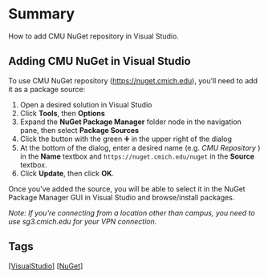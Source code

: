 # Summary
How to add CMU NuGet repository in Visual Studio.

## Adding CMU NuGet in Visual Studio
To use CMU NuGet repository (https://nuget.cmich.edu), you’ll need to add it as a package source:

1. Open a desired solution in Visual Studio 	
2. Click **Tools**, then **Options**
2. Expand the **NuGet Package Manager** folder node in the navigation pane, then select **Package Sources**
3. Click the button with the green :heavy_plus_sign: in the upper right of the  dialog
4. At the bottom of the dialog, enter a desired name (e.g. *CMU Repository* )  in the **Name** textbox and `https://nuget.cmich.edu/nuget` in the **Source** textbox.
5. Click **Update**, then click **OK**.

Once you’ve added the source, you will be able to select it in the NuGet Package Manager GUI in Visual Studio and browse/install packages.  

*Note: If you're connecting from a location other than campus, you need to use sg3.cmich.edu for your VPN connection.*

## Tags
[[VisualStudio]](https://code.cmich.edu/search?project_id=365&repository_ref=master&scope=wiki_blobs&search=VisualStudioTag)
[[NuGet]](https://code.cmich.edu/search?project_id=365&repository_ref=master&scope=wiki_blobs&search=NuGetTag)